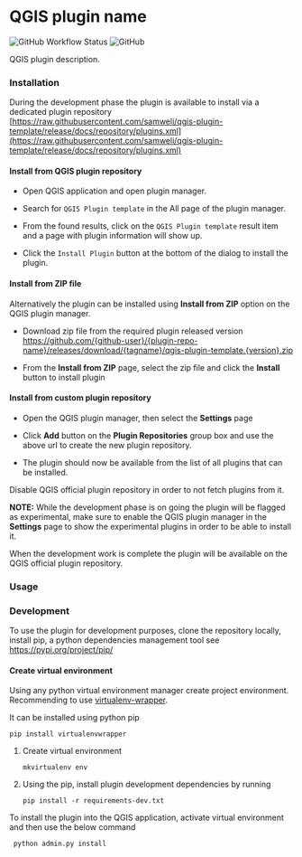 # QGIS plugin name


![GitHub Workflow Status](https://img.shields.io/github/actions/workflow/status/samweli/qgis-plugin-template/ci.yml?branch=master)
![GitHub](https://img.shields.io/github/license/samweli/qgis-plugin-template)

QGIS plugin description.

### Installation

During the development phase the plugin is available to install via 
a dedicated plugin repository 
[https://raw.githubusercontent.com/samweli/qgis-plugin-template/release/docs/repository/plugins.xml](https://raw.githubusercontent.com/samweli/qgis-plugin-template/release/docs/repository/plugins.xml)

#### Install from QGIS plugin repository

- Open QGIS application and open plugin manager.
- Search for `QGIS Plugin template` in the All page of the plugin manager.
- From the found results, click on the `QGIS Plugin template` result item and a page with plugin information will show up. 
  
- Click the `Install Plugin` button at the bottom of the dialog to install the plugin.


#### Install from ZIP file

Alternatively the plugin can be installed using **Install from ZIP** option on the 
QGIS plugin manager. 

- Download zip file from the required plugin released version
https://github.com/{github-user}/{plugin-repo-name}/releases/download/{tagname}/qgis-plugin-template.{version}.zip

- From the **Install from ZIP** page, select the zip file and click the **Install** button to install plugin

#### Install from custom plugin repository

- Open the QGIS plugin manager, then select the **Settings** page

- Click **Add** button on the **Plugin Repositories** group box and use the above url to create
the new plugin repository.
- The plugin should now be available from the list
of all plugins that can be installed.

Disable QGIS official plugin repository in order to not fetch plugins from it.

**NOTE:** While the development phase is on going the plugin will be flagged as experimental, make
sure to enable the QGIS plugin manager in the **Settings** page to show the experimental plugins
in order to be able to install it.


When the development work is complete the plugin will be available on the QGIS
official plugin repository.


### Usage


### Development 

To use the plugin for development purposes, clone the repository locally,
install pip, a python dependencies management tool see https://pypi.org/project/pip/

#### Create virtual environment

Using any python virtual environment manager create project environment. 
Recommending to use [virtualenv-wrapper](https://virtualenvwrapper.readthedocs.io/en/latest/).

It can be installed using python pip 

```
pip install virtualenvwrapper
```

 1. Create virtual environment

    ```
    mkvirtualenv env
    ```

2. Using the pip, install plugin development dependencies by running 

    ```
    pip install -r requirements-dev.txt
   ```


To install the plugin into the QGIS application, activate virtual environment and then use the below command

```
 python admin.py install
```
